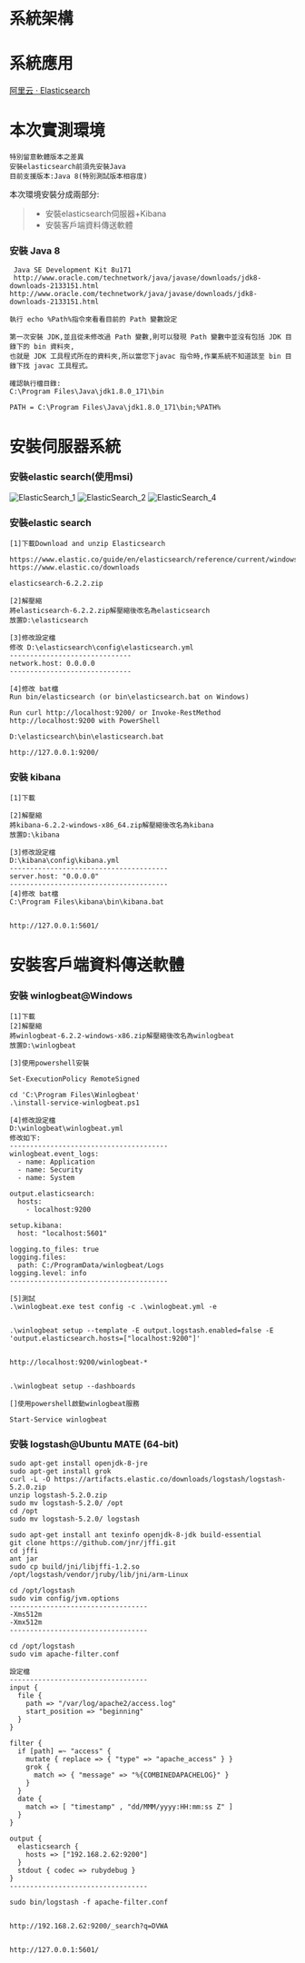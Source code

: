 # 系統架構

# 系統應用

[阿里云 · Elasticsearch](https://data.aliyun.com/product/elasticsearch?utm_content=se_1309736&gclid=Cj0KCQjw_ODWBRCTARIsAE2_EvWXzaSpLpM_EsKh8t-LvGNOoN6WQRHOpyFFCM0k01K4TzF4JXo7GT0aAo8YEALw_wcB)

# 本次實測環境
```
特別留意軟體版本之差異
安裝elasticsearch前須先安裝Java
目前支援版本:Java 8(特別測試版本相容度)
```
本次環境安裝分成兩部分:
>* 安裝elasticsearch伺服器+Kibana
>* 安裝客戶端資料傳送軟體



### 安裝 Java 8
```
 Java SE Development Kit 8u171
 http://www.oracle.com/technetwork/java/javase/downloads/jdk8-downloads-2133151.html
http://www.oracle.com/technetwork/java/javase/downloads/jdk8-downloads-2133151.html

執行 echo %Path%指令來看看目前的 Path 變數設定

第一次安裝 JDK,並且從未修改過 Path 變數,則可以發現 Path 變數中並沒有包括 JDK 目錄下的 bin 資料夾,
也就是 JDK 工具程式所在的資料夾,所以當您下javac 指令時,作業系統不知道該至 bin 目錄下找 javac 工具程式。

確認執行檔目錄:
C:\Program Files\Java\jdk1.8.0_171\bin

PATH = C:\Program Files\Java\jdk1.8.0_171\bin;%PATH%
```

# 安裝伺服器系統

### 安裝elastic search(使用msi)

![ElasticSearch_1](https://github.com/JackRuby520/IOTSecurity/blob/master/pic/ElasticSearch/1.png)
![ElasticSearch_2](https://github.com/JackRuby520/IOTSecurity/blob/master/pic/ElasticSearch/2.png)
![ElasticSearch_4](https://github.com/JackRuby520/IOTSecurity/blob/master/pic/ElasticSearch/4.png)

### 安裝elastic search

```
[1]下載Download and unzip Elasticsearch

https://www.elastic.co/guide/en/elasticsearch/reference/current/windows.html
https://www.elastic.co/downloads

elasticsearch-6.2.2.zip

[2]解壓縮
將elasticsearch-6.2.2.zip解壓縮後改名為elasticsearch
放置D:\elasticsearch

[3]修改設定檔
修改 D:\elasticsearch\config\elasticsearch.yml
------------------------------
network.host: 0.0.0.0
------------------------------

[4]修改 bat檔 
Run bin/elasticsearch (or bin\elasticsearch.bat on Windows)

Run curl http://localhost:9200/ or Invoke-RestMethod http://localhost:9200 with PowerShell

D:\elasticsearch\bin\elasticsearch.bat

http://127.0.0.1:9200/

```
### 安裝 kibana

```
[1]下載

[2]解壓縮
將kibana-6.2.2-windows-x86_64.zip解壓縮後改名為kibana
放置D:\kibana

[3]修改設定檔
D:\kibana\config\kibana.yml
---------------------------------------
server.host: "0.0.0.0"
---------------------------------------
[4]修改 bat檔
C:\Program Files\kibana\bin\kibana.bat


http://127.0.0.1:5601/
```
# 安裝客戶端資料傳送軟體

### 安裝 winlogbeat@Windows

```
[1]下載
[2]解壓縮
將winlogbeat-6.2.2-windows-x86.zip解壓縮後改名為winlogbeat
放置D:\winlogbeat

[3]使用powershell安裝

Set-ExecutionPolicy RemoteSigned

cd 'C:\Program Files\Winlogbeat'
.\install-service-winlogbeat.ps1

[4]修改設定檔
D:\winlogbeat\winlogbeat.yml
修改如下:
---------------------------------------
winlogbeat.event_logs:
  - name: Application
  - name: Security
  - name: System

output.elasticsearch:
  hosts:
    - localhost:9200

setup.kibana:
  host: "localhost:5601"
  
logging.to_files: true
logging.files:
  path: C:/ProgramData/winlogbeat/Logs
logging.level: info
---------------------------------------

[5]測試
.\winlogbeat.exe test config -c .\winlogbeat.yml -e


.\winlogbeat setup --template -E output.logstash.enabled=false -E 'output.elasticsearch.hosts=["localhost:9200"]'


http://localhost:9200/winlogbeat-*


.\winlogbeat setup --dashboards

[]使用powershell啟動winlogbeat服務

Start-Service winlogbeat
```
### 安裝 logstash@Ubuntu MATE (64-bit)

```
sudo apt-get install openjdk-8-jre
sudo apt-get install grok
curl -L -O https://artifacts.elastic.co/downloads/logstash/logstash-5.2.0.zip
unzip logstash-5.2.0.zip
sudo mv logstash-5.2.0/ /opt
cd /opt 
sudo mv logstash-5.2.0/ logstash
```
```
sudo apt-get install ant texinfo openjdk-8-jdk build-essential
git clone https://github.com/jnr/jffi.git
cd jffi
ant jar
sudo cp build/jni/libjffi-1.2.so /opt/logstash/vendor/jruby/lib/jni/arm-Linux

cd /opt/logstash
sudo vim config/jvm.options
----------------------------------
-Xms512m
-Xmx512m
----------------------------------

cd /opt/logstash
sudo vim apache-filter.conf 

設定檔
----------------------------------
input {
  file {
    path => "/var/log/apache2/access.log"
    start_position => "beginning"
  }
}

filter {
  if [path] =~ "access" {
    mutate { replace => { "type" => "apache_access" } }
    grok {
      match => { "message" => "%{COMBINEDAPACHELOG}" }
    }
  }
  date {
    match => [ "timestamp" , "dd/MMM/yyyy:HH:mm:ss Z" ]
  }
}

output {
  elasticsearch {
    hosts => ["192.168.2.62:9200"]
  }
  stdout { codec => rubydebug }
}
----------------------------------

sudo bin/logstash -f apache-filter.conf


http://192.168.2.62:9200/_search?q=DVWA


http://127.0.0.1:5601/
```
